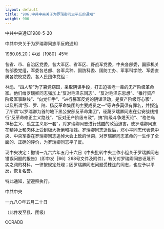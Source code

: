 ```yaml
---
layout: default
title: "906.中共中央关于为罗瑞卿同志平反的通知"
weight: 906
---
```


中共中央通知1980-5-20

中共中央关于为罗瑞卿同志平反的通知

1980.05.20；中发［1980］45号

各省、市、自治区党委，各大军区、省军区、野战军党委，中央各部委，国家机关各部委党组，军委各总部、各军兵种、国防科委、国防工办、军事科学院、军委直属各院校党委，各人民团体党组：

林彪、“四人帮”为了篡党窃国，采取阴谋手段，打击迫害老一辈的无产阶级革命家。他们给罗瑞卿同志强加上“反对毛泽东同志”、“反对毛泽东思想”、“推行资产阶级军事路线”、“向党伸手”、“进行篡军反党的阴谋活动，是资产阶级野心家”，以及所谓“彭、罗、陆、杨反革命集团的主要成员之一”等许多莫须有罪名，并捏造了所谓“以罗瑞卿为首的地下黑公安部反革命集团”，诬蔑罗瑞卿同志在公安战线推行“反革命修正主义路线”、“反对无产阶级专政”，搞“阶级斗争熄灭论”、“格伯乌神秘主义、孤立主义那一套”，对罗瑞卿同志进行残酷的政治迫害，使罗瑞卿同志在精神上和肉体上受到极大折磨和摧残。罗瑞卿同志逝世后，邓小平同志代表党中央、中央军委在罗瑞卿同志追悼大会上致的悼词，对罗瑞卿同志革命的一生作了全面的、正确的评价，为罗瑞卿同志平了反。

现中央决定：撤销一九六六年五月十六日《中央批转中央工作小组关于罗瑞卿同志错误问题的报告》（即中发［66］268号文件及附件）。有关对罗瑞卿同志诬蔑不实之词的材料，一律按规定处理；因罗瑞卿同志问题受株连的同志，也应予以平反，恢复名誉。

特此通知，望遵照执行。

中共中央

一九八○年五月二十日

（此件发至县、团级）

CCRADB

